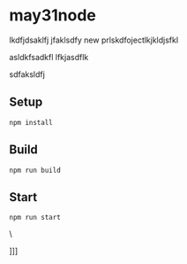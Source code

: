 # may31node
lkdfjdsaklfj
jfaklsdfy new prlskdfojectlkjkldjsfkl

asldkfsadkfl
lfkjasdflk


sdfaksldfj



## Setup


`npm install`

## Build

`npm run build`

## Start

`npm run start`










\





]]]

